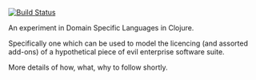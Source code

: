 [![Build Status](https://secure.travis-ci.org/benashford/pricing.png)](http://travis-ci.org/benashford/pricing)

An experiment in Domain Specific Languages in Clojure.

Specifically one which can be used to model the licencing (and assorted add-ons) of a hypothetical piece of evil enterprise software suite.

More details of how, what, why to follow shortly.
